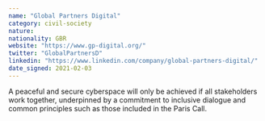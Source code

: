 ```yaml
---
name: "Global Partners Digital"
category: civil-society
nature:
nationality: GBR
website: "https://www.gp-digital.org/"
twitter: "GlobalPartnersD"
linkedin: "https://www.linkedin.com/company/global-partners-digital/"
date_signed: 2021-02-03
---
```

A peaceful and secure cyberspace will only be achieved if all stakeholders work together, underpinned by a commitment to inclusive dialogue and common principles such as those included in the Paris Call.
